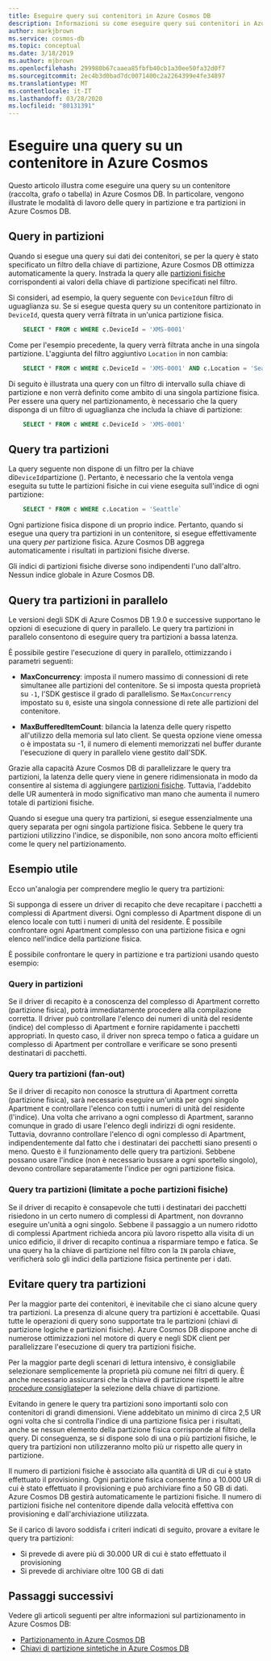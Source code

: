```yaml
---
title: Eseguire query sui contenitori in Azure Cosmos DB
description: Informazioni su come eseguire query sui contenitori in Azure Cosmos DB usando query in-Partition e tra partizioni
author: markjbrown
ms.service: cosmos-db
ms.topic: conceptual
ms.date: 3/18/2019
ms.author: mjbrown
ms.openlocfilehash: 299980b67caaea85fbfb40cb1a30ee50fa32d0f7
ms.sourcegitcommit: 2ec4b3d0bad7dc0071400c2a2264399e4fe34897
ms.translationtype: MT
ms.contentlocale: it-IT
ms.lasthandoff: 03/28/2020
ms.locfileid: "80131391"
---
```

# <a name="query-an-azure-cosmos-container"></a>Eseguire una query su un contenitore in Azure Cosmos

Questo articolo illustra come eseguire una query su un contenitore (raccolta, grafo o tabella) in Azure Cosmos DB. In particolare, vengono illustrate le modalità di lavoro delle query in partizione e tra partizioni in Azure Cosmos DB.

## <a name="in-partition-query"></a>Query in partizioni

Quando si esegue una query sui dati dei contenitori, se per la query è stato specificato un filtro della chiave di partizione, Azure Cosmos DB ottimizza automaticamente la query. Instrada la query alle [partizioni fisiche](partition-data.md#physical-partitions) corrispondenti ai valori della chiave di partizione specificati nel filtro.

Si consideri, ad esempio, la query seguente con `DeviceId`un filtro di uguaglianza su. Se si esegue questa query su un contenitore partizionato in `DeviceId`, questa query verrà filtrata in un'unica partizione fisica.

```sql
    SELECT * FROM c WHERE c.DeviceId = 'XMS-0001'
```

Come per l'esempio precedente, la query verrà filtrata anche in una singola partizione. L'aggiunta del filtro aggiuntivo `Location` in non cambia:

```sql
    SELECT * FROM c WHERE c.DeviceId = 'XMS-0001' AND c.Location = 'Seattle'
```

Di seguito è illustrata una query con un filtro di intervallo sulla chiave di partizione e non verrà definito come ambito di una singola partizione fisica. Per essere una query nel partizionamento, è necessario che la query disponga di un filtro di uguaglianza che includa la chiave di partizione:

```sql
    SELECT * FROM c WHERE c.DeviceId > 'XMS-0001'
```

## <a name="cross-partition-query"></a>Query tra partizioni

La query seguente non dispone di un filtro per la chiave di`DeviceId`partizione (). Pertanto, è necessario che la ventola venga eseguita su tutte le partizioni fisiche in cui viene eseguita sull'indice di ogni partizione:

```sql
    SELECT * FROM c WHERE c.Location = 'Seattle`
```

Ogni partizione fisica dispone di un proprio indice. Pertanto, quando si esegue una query tra partizioni in un contenitore, si esegue effettivamente una query *per* partizione fisica. Azure Cosmos DB aggrega automaticamente i risultati in partizioni fisiche diverse.

Gli indici di partizioni fisiche diverse sono indipendenti l'uno dall'altro. Nessun indice globale in Azure Cosmos DB.

## <a name="parallel-cross-partition-query"></a>Query tra partizioni in parallelo

Le versioni degli SDK di Azure Cosmos DB 1.9.0 e successive supportano le opzioni di esecuzione di query in parallelo. Le query tra partizioni in parallelo consentono di eseguire query tra partizioni a bassa latenza.

È possibile gestire l'esecuzione di query in parallelo, ottimizzando i parametri seguenti:

- **MaxConcurrency**: imposta il numero massimo di connessioni di rete simultanee alle partizioni del contenitore. Se si imposta questa proprietà su `-1`, l'SDK gestisce il grado di parallelismo. Se `MaxConcurrency` impostato su `0`, esiste una singola connessione di rete alle partizioni del contenitore.

- **MaxBufferedItemCount**: bilancia la latenza delle query rispetto all'utilizzo della memoria sul lato client. Se questa opzione viene omessa o è impostata su -1, il numero di elementi memorizzati nel buffer durante l'esecuzione di query in parallelo viene gestito dall'SDK.

Grazie alla capacità Azure Cosmos DB di parallelizzare le query tra partizioni, la latenza delle query viene in genere ridimensionata in modo da consentire al sistema di aggiungere [partizioni fisiche](partition-data.md#physical-partitions). Tuttavia, l'addebito delle UR aumenterà in modo significativo man mano che aumenta il numero totale di partizioni fisiche.

Quando si esegue una query tra partizioni, si esegue essenzialmente una query separata per ogni singola partizione fisica. Sebbene le query tra partizioni utilizzino l'indice, se disponibile, non sono ancora molto efficienti come le query nel partizionamento.

## <a name="useful-example"></a>Esempio utile

Ecco un'analogia per comprendere meglio le query tra partizioni:

Si supponga di essere un driver di recapito che deve recapitare i pacchetti a complessi di Apartment diversi. Ogni complesso di Apartment dispone di un elenco locale con tutti i numeri di unità del residente. È possibile confrontare ogni Apartment complesso con una partizione fisica e ogni elenco nell'indice della partizione fisica.

È possibile confrontare le query in partizione e tra partizioni usando questo esempio:

### <a name="in-partition-query"></a>Query in partizioni

Se il driver di recapito è a conoscenza del complesso di Apartment corretto (partizione fisica), potrà immediatamente procedere alla compilazione corretta. Il driver può controllare l'elenco dei numeri di unità del residente (indice) del complesso di Apartment e fornire rapidamente i pacchetti appropriati. In questo caso, il driver non spreca tempo o fatica a guidare un complesso di Apartment per controllare e verificare se sono presenti destinatari di pacchetti.

### <a name="cross-partition-query-fan-out"></a>Query tra partizioni (fan-out)

Se il driver di recapito non conosce la struttura di Apartment corretta (partizione fisica), sarà necessario eseguire un'unità per ogni singolo Apartment e controllare l'elenco con tutti i numeri di unità del residente (l'indice). Una volta che arrivano a ogni complesso di Apartment, saranno comunque in grado di usare l'elenco degli indirizzi di ogni residente. Tuttavia, dovranno controllare l'elenco di ogni complesso di Apartment, indipendentemente dal fatto che i destinatari dei pacchetti siano presenti o meno. Questo è il funzionamento delle query tra partizioni. Sebbene possano usare l'indice (non è necessario bussare a ogni sportello singolo), devono controllare separatamente l'indice per ogni partizione fisica.

### <a name="cross-partition-query-scoped-to-only-a-few-physical-partitions"></a>Query tra partizioni (limitate a poche partizioni fisiche)

Se il driver di recapito è consapevole che tutti i destinatari dei pacchetti risiedono in un certo numero di complessi di Apartment, non dovranno eseguire un'unità a ogni singolo. Sebbene il passaggio a un numero ridotto di complessi Apartment richieda ancora più lavoro rispetto alla visita di un unico edificio, il driver di recapito continua a risparmiare tempo e fatica. Se una query ha la chiave di partizione nel filtro con la `IN` parola chiave, verificherà solo gli indici della partizione fisica pertinente per i dati.

## <a name="avoiding-cross-partition-queries"></a>Evitare query tra partizioni

Per la maggior parte dei contenitori, è inevitabile che ci siano alcune query tra partizioni. La presenza di alcune query tra partizioni è accettabile. Quasi tutte le operazioni di query sono supportate tra le partizioni (chiavi di partizione logiche e partizioni fisiche). Azure Cosmos DB dispone anche di numerose ottimizzazioni nel motore di query e negli SDK client per parallelizzare l'esecuzione di query tra partizioni fisiche.

Per la maggior parte degli scenari di lettura intensivo, è consigliabile selezionare semplicemente la proprietà più comune nei filtri di query. È anche necessario assicurarsi che la chiave di partizione rispetti le altre [procedure consigliate](partitioning-overview.md#choose-partitionkey)per la selezione della chiave di partizione.

Evitando in genere le query tra partizioni sono importanti solo con contenitori di grandi dimensioni. Viene addebitato un minimo di circa 2,5 UR ogni volta che si controlla l'indice di una partizione fisica per i risultati, anche se nessun elemento della partizione fisica corrisponde al filtro della query. Di conseguenza, se si dispone solo di una o più partizioni fisiche, le query tra partizioni non utilizzeranno molto più ur rispetto alle query in partizione.

Il numero di partizioni fisiche è associato alla quantità di UR di cui è stato effettuato il provisioning. Ogni partizione fisica consente fino a 10.000 UR di cui è stato effettuato il provisioning e può archiviare fino a 50 GB di dati. Azure Cosmos DB gestirà automaticamente le partizioni fisiche. Il numero di partizioni fisiche nel contenitore dipende dalla velocità effettiva con provisioning e dall'archiviazione utilizzata.

Se il carico di lavoro soddisfa i criteri indicati di seguito, provare a evitare le query tra partizioni:
- Si prevede di avere più di 30.000 UR di cui è stato effettuato il provisioning
- Si prevede di archiviare oltre 100 GB di dati

## <a name="next-steps"></a>Passaggi successivi

Vedere gli articoli seguenti per altre informazioni sul partizionamento in Azure Cosmos DB:

- [Partizionamento in Azure Cosmos DB](partitioning-overview.md)
- [Chiavi di partizione sintetiche in Azure Cosmos DB](synthetic-partition-keys.md)
